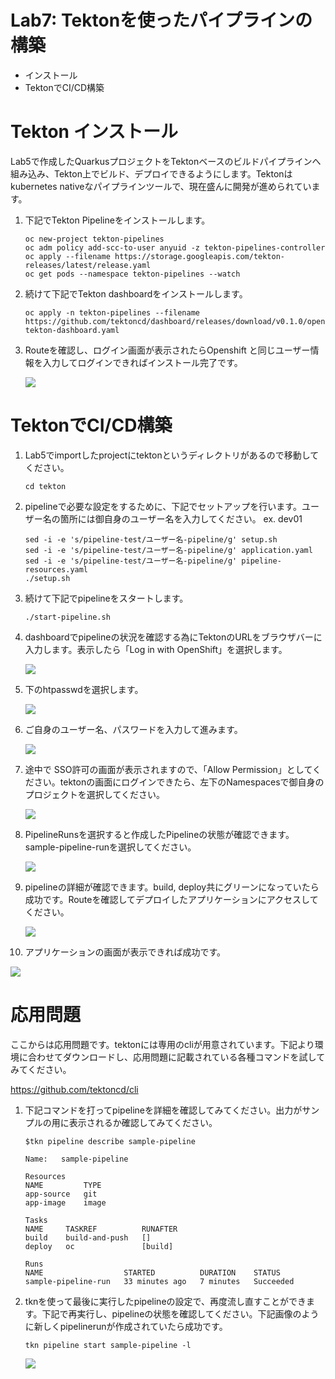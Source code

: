# Lab7: Tektonを使ったパイプラインの構築

-  インストール
- TektonでCI/CD構築

# Tekton インストール

Lab5で作成したQuarkusプロジェクトをTektonベースのビルドパイプラインへ組み込み、Tekton上でビルド、デプロイできるようにします。Tektonはkubernetes nativeなパイプラインツールで、現在盛んに開発が進められています。

1. 下記でTekton Pipelineをインストールします。

   ```
   oc new-project tekton-pipelines
   oc adm policy add-scc-to-user anyuid -z tekton-pipelines-controller
   oc apply --filename https://storage.googleapis.com/tekton-releases/latest/release.yaml
   oc get pods --namespace tekton-pipelines --watch
   ```

2. 続けて下記でTekton dashboardをインストールします。

   ```
   oc apply -n tekton-pipelines --filename https://github.com/tektoncd/dashboard/releases/download/v0.1.0/openshift-tekton-dashboard.yaml
   ```

3. Routeを確認し、ログイン画面が表示されたらOpenshift と同じユーザー情報を入力してログインできればインストール完了です。

   ![](images/install_1.png)

# TektonでCI/CD構築

1. Lab5でimportしたprojectにtektonというディレクトリがあるので移動してください。

   ```
   cd tekton
   ```
   
2. pipelineで必要な設定をするために、下記でセットアップを行います。ユーザー名の箇所には御自身のユーザー名を入力してください。 ex. dev01

   ```
   sed -i -e 's/pipeline-test/ユーザー名-pipeline/g' setup.sh
   sed -i -e 's/pipeline-test/ユーザー名-pipeline/g' application.yaml
   sed -i -e 's/pipeline-test/ユーザー名-pipeline/g' pipeline-resources.yaml
   ./setup.sh
   ```

3. 続けて下記でpipelineをスタートします。

   ```
   ./start-pipeline.sh
   ```

4. dashboardでpipelineの状況を確認する為にTektonのURLをブラウザバーに入力します。表示したら「Log in with OpenShift」を選択します。

   ![](images/tekton_1.png)

5. 下のhtpasswdを選択します。

   ![](images/tekton_2.png)

6. ご自身のユーザー名、パスワードを入力して進みます。

   ![](images/tekton_3.png)

7. 途中で SSO許可の画面が表示されますので、「Allow Permission」としてください。tektonの画面にログインできたら、左下のNamespacesで御自身のプロジェクトを選択してください。

   ![](images/tekton_4.png)

8. PipelineRunsを選択すると作成したPipelineの状態が確認できます。sample-pipeline-runを選択してください。

   ![](images/tekton_5.png)

9. pipelineの詳細が確認できます。build, deploy共にグリーンになっていたら成功です。Routeを確認してデプロイしたアプリケーションにアクセスしてください。

   ![](images/tekton_6.png)

10. アプリケーションの画面が表示できれば成功です。

   ![](images/tekton_7.png)

# 応用問題

ここからは応用問題です。tektonには専用のcliが用意されています。下記より環境に合わせてダウンロードし、応用問題に記載されている各種コマンドを試してみてください。

https://github.com/tektoncd/cli 

1. 下記コマンドを打ってpipelineを詳細を確認してみてください。出力がサンプルの用に表示されるか確認してみてください。

   ```
   $tkn pipeline describe sample-pipeline
    
   Name:   sample-pipeline
   
   Resources
   NAME         TYPE
   app-source   git
   app-image    image
   
   Tasks
   NAME     TASKREF          RUNAFTER
   build    build-and-push   []
   deploy   oc               [build]
   
   Runs
   NAME                  STARTED          DURATION    STATUS
   sample-pipeline-run   33 minutes ago   7 minutes   Succeeded
   ```

2. tknを使って最後に実行したpipelineの設定で、再度流し直すことができます。下記で再実行し、pipelineの状態を確認してください。下記画像のように新しくpipelinerunが作成されていたら成功です。

   ```
   tkn pipeline start sample-pipeline -l
   ```

   ![](images/tekton_8.png)